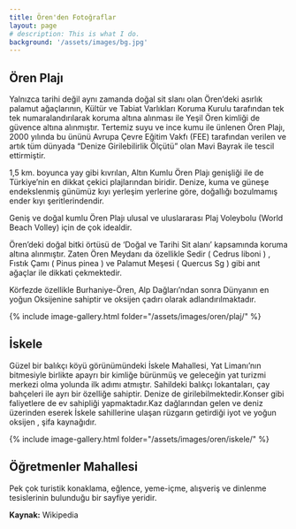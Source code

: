 ```yaml
---
title: Ören'den Fotoğraflar
layout: page
# description: This is what I do.
background: '/assets/images/bg.jpg'
---
```


## Ören Plajı
Yalnızca tarihi değil aynı zamanda doğal sit slanı olan Ören’deki asırlık palamut ağaçlarının, Kültür ve Tabiat Varlıkları Koruma Kurulu tarafından tek tek numaralandırılarak koruma altına alınması ile Yeşil Ören kimliği de güvence altına alınmıştır. Tertemiz suyu ve ince kumu ile ünlenen Ören Plajı, 2000 yılında bu ününü Avrupa Çevre Eğitim Vakfı (FEE) tarafından verilen ve artık tüm dünyada “Denize Girilebilirlik Ölçütü” olan Mavi Bayrak ile tescil ettirmiştir.

1,5 km. boyunca yay gibi kıvrılan, Altın Kumlu Ören Plajı genişliği ile de Türkiye’nin en dikkat çekici plajlarından biridir. Denize, kuma ve güneşe endekslenmiş günümüz kıyı yerleşim yerlerine göre, doğallığı bozulmamış ender kıyı şeritlerindendir.

Geniş ve doğal kumlu Ören Plajı ulusal ve uluslararası Plaj Voleybolu (World Beach Volley) için de çok idealdir.

Ören’deki doğal bitki örtüsü de ‘Doğal ve Tarihi Sit alanı’ kapsamında koruma altına alınmıştır. Zaten Ören Meydanı da özellikle Sedir ( Cedrus liboni ) , Fıstık Çamı ( Pinus pinea ) ve Palamut Meşesi ( Quercus Sg ) gibi anıt ağaçlar ile dikkati çekmektedir.

Körfezde özellikle Burhaniye-Ören, Alp Dağları’ndan sonra Dünyanın en yoğun Oksijenine sahiptir ve oksijen çadırı olarak adlandırılmaktadır.

{% include image-gallery.html folder="/assets/images/oren/plaj/" %}

## İskele
Güzel bir balıkçı köyü görünümündeki İskele Mahallesi, Yat Limanı’nın bitmesiyle birlikte apayrı bir kimliğe bürünmüş ve geleceğin yat turizmi merkezi olma yolunda ilk adımı atmıştır. Sahildeki balıkçı lokantaları, çay bahçeleri ile ayrı bir özelliğe sahiptir. Denize de girilebilmektedir.Konser gibi faliyetlere de ev sahipliği yapmaktadır.Kaz dağlarından gelen ve deniz üzerinden eserek İskele sahillerine ulaşan rüzgarın getirdiği iyot ve yoğun oksijen , şifa kaynağıdır.

{% include image-gallery.html folder="/assets/images/oren/iskele/" %}

## Öğretmenler Mahallesi
Pek çok turistik konaklama, eğlence, yeme-içme, alışveriş ve dinlenme tesislerinin bulunduğu bir sayfiye yeridir.

**Kaynak:** Wikipedia